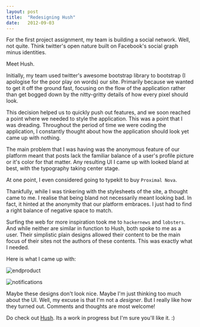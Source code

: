 ```yaml
---
layout: post
title:  "Redesigning Hush"
date:   2012-09-03
---
```


For the first project assignment, my team is building a social network. Well, not quite. Think twitter's open nature built on Facebook's social graph minus identities. 

Meet Hush.

Initially, my team used twitter's awesome bootstrap library to bootstrap (I apologise for the poor play on words) our site. Primarily because we wanted to get it off the ground fast, focusing on the flow of the application rather than get bogged down by the nitty-gritty details of how every pixel should look.

This decision helped us to quickly push out features, and we soon reached a point where we needed to style the application. This was a point that I was dreading. Throughout the period of time we were coding the application, I constantly thought about how the application should look yet came up with nothing.

The main problem that I was having was the anonymous feature of our platform meant that posts lack the familiar balance of a user's profile picture or it's color for that matter. Any resulting UI I came up with looked bland at best, with the typography taking center stage. 

At one point, I even considered going to typekit to buy `Proximal Nova`.

Thankfully, while I was tinkering with the stylesheets of the site, a thought came to me. I realise that being bland not necessarily meant looking bad. In fact, it hinted at the anonymity that our platform embraces. I just had to find a right balance of negative space to match.

Surfing the web for more inspiration took me to `hackernews` and `lobsters`. And while neither are similar in function to Hush, both spoke to me as a user. Their simplistic plain designs allowed their content to be the main focus of their sites not the authors of these contents. This was exactly what I needed.

Here is what I came up with:

![endproduct]({{site.url}}/img/blog/mainpage.jpg)

![notifications]({{site.url}}/img/blog/notifications.jpg)

Maybe these designs don't look nice. Maybe I'm just thinking too much about the UI. Well, my excuse is that I'm not a _designer_. But I really like how they turned out. Comments and thoughts are most welcome!

Do check out [Hush](http://hush.sh). Its a work in progress but I'm sure you'll like it. :)